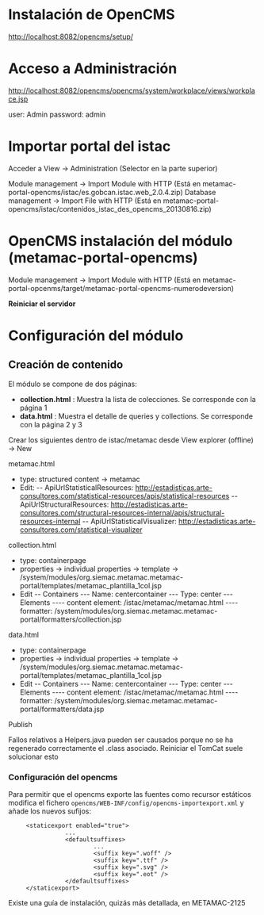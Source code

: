 # Instalación de OpenCMS

[http://localhost:8082/opencms/setup/](http://localhost:8082/opencms/setup/)

# Acceso a Administración
[http://localhost:8082/opencms/opencms/system/workplace/views/workplace.jsp](http://localhost:8082/opencms/opencms/system/workplace/views/workplace.jsp)

user: Admin
password: admin

# Importar portal del istac
Acceder a View -> Administration (Selector en la parte superior)

Module management -> Import Module with HTTP (Está en metamac-portal-opencms/istac/es.gobcan.istac.web_2.0.4.zip)
Database management -> Import File with HTTP (Está en metamac-portal-opencms/istac/contenidos_istac_des_opencms_20130816.zip)

# OpenCMS instalación del módulo (metamac-portal-opencms)

Module management -> Import Module with HTTP (Está en metamac-portal-opcenms/target/metamac-portal-opencms-numerodeversion)

**Reiniciar el servidor**

# Configuración del módulo

## Creación de contenido

El módulo se compone de dos páginas:

* **collection.html** : Muestra la lista de colecciones. Se corresponde con la página 1
* **data.html** : Muestra el detalle de queries y collections. Se corresponde con la página 2 y 3


Crear los siguientes  dentro de istac/metamac desde View explorer (offline) -> New

metamac.html
- type: structured content -> metamac
- Edit:
-- ApiUrlStatisticalResources: http://estadisticas.arte-consultores.com/statistical-resources/apis/statistical-resources
-- ApiUrlStructuralResources: http://estadisticas.arte-consultores.com/structural-resources-internal/apis/structural-resources-internal
-- ApiUrlStatisticalVisualizer: http://estadisticas.arte-consultores.com/statistical-visualizer

collection.html
- type: containerpage
- properties -> individual properties -> template -> /system/modules/org.siemac.metamac.metamac-portal/templates/metamac_plantilla_1col.jsp
- Edit
-- Containers
--- Name: centercontainer
--- Type: center
--- Elements
---- content element: /istac/metamac/metamac.html
---- formatter: /system/modules/org.siemac.metamac.metamac-portal/formatters/collection.jsp

data.html
- type: containerpage
- properties -> individual properties -> template -> /system/modules/org.siemac.metamac.metamac-portal/templates/metamac_plantilla_1col.jsp
- Edit
-- Containers
--- Name: centercontainer
--- Type: center
--- Elements
---- content element: /istac/metamac/metamac.html
---- formatter: /system/modules/org.siemac.metamac.metamac-portal/formatters/data.jsp

Publish

Fallos relativos a Helpers.java pueden ser causados porque no se ha regenerado correctamente el .class asociado. Reiniciar el TomCat suele solucionar esto

### Configuración del opencms

Para permitir que el opencms exporte las fuentes como recursor estáticos modifica el fichero `opencms/WEB-INF/config/opencms-importexport.xml` y añade los nuevos sufijos:

         <staticexport enabled="true">
                    ...
                    <defaultsuffixes>
                            ...
                            <suffix key=".woff" />
                            <suffix key=".ttf" />
                            <suffix key=".svg" />
                            <suffix key=".eot" />
                    </defaultsuffixes>
         </staticexport>

Existe una guía de instalación, quizás más detallada, en METAMAC-2125
